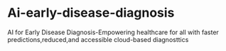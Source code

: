 # Ai-early-disease-diagnosis
AI for Early Disease Diagnosis-Empowering healthcare for all with faster predictions,reduced,and accessible cloud-based diagnosttics
